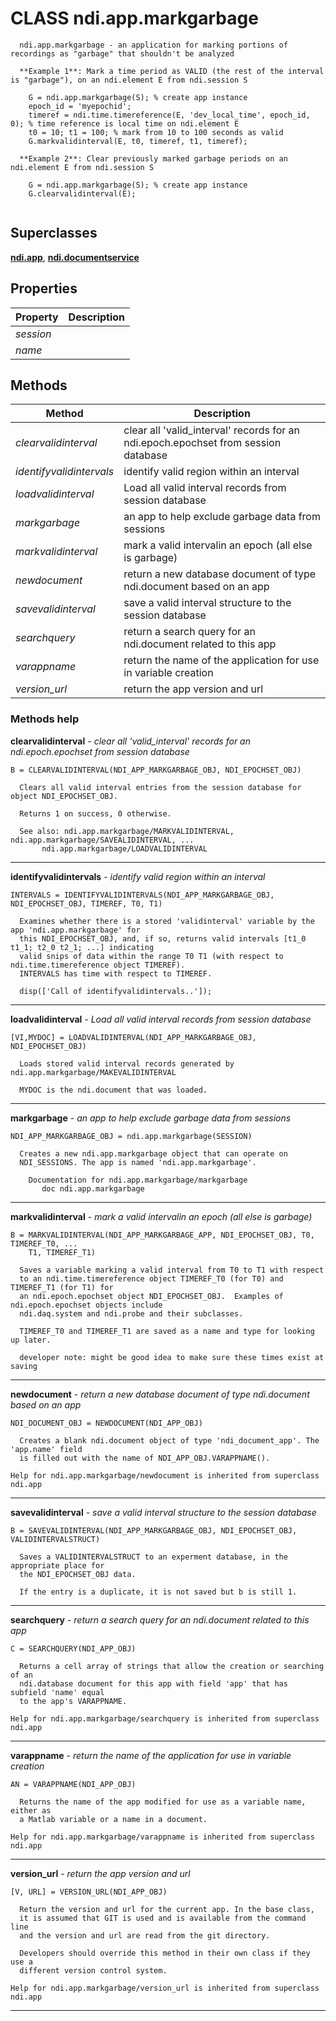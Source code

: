 # CLASS ndi.app.markgarbage

```
  ndi.app.markgarbage - an application for marking portions of recordings as "garbage" that shouldn't be analyzed
 
  **Example 1**: Mark a time period as VALID (the rest of the interval is "garbage"), on an ndi.element E from ndi.session S
   
    G = ndi.app.markgarbage(S); % create app instance
    epoch_id = 'myepochid';
    timeref = ndi.time.timereference(E, 'dev_local_time', epoch_id, 0); % time reference is local time on ndi.element E
    t0 = 10; t1 = 100; % mark from 10 to 100 seconds as valid
    G.markvalidinterval(E, t0, timeref, t1, timeref); 
    
  **Example 2**: Clear previously marked garbage periods on an ndi.element E from ndi.session S
 
    G = ndi.app.markgarbage(S); % create app instance
    G.clearvalidinterval(E);


```
## Superclasses
**[ndi.app](../app.m.md)**, **[ndi.documentservice](../documentservice.m.md)**

## Properties

| Property | Description |
| --- | --- |
| *session* |  |
| *name* |  |


## Methods 

| Method | Description |
| --- | --- |
| *clearvalidinterval* | clear all 'valid_interval' records for an ndi.epoch.epochset from session database |
| *identifyvalidintervals* | identify valid region within an interval |
| *loadvalidinterval* | Load all valid interval records from session database |
| *markgarbage* | an app to help exclude garbage data from sessions |
| *markvalidinterval* | mark a valid intervalin an epoch (all else is garbage) |
| *newdocument* | return a new database document of type ndi.document based on an app |
| *savevalidinterval* | save a valid interval structure to the session database |
| *searchquery* | return a search query for an ndi.document related to this app |
| *varappname* | return the name of the application for use in variable creation |
| *version_url* | return the app version and url |


### Methods help 

**clearvalidinterval** - *clear all 'valid_interval' records for an ndi.epoch.epochset from session database*

```
B = CLEARVALIDINTERVAL(NDI_APP_MARKGARBAGE_OBJ, NDI_EPOCHSET_OBJ)
 
  Clears all valid interval entries from the session database for object NDI_EPOCHSET_OBJ.
 
  Returns 1 on success, 0 otherwise.
 
  See also: ndi.app.markgarbage/MARKVALIDINTERVAL, ndi.app.markgarbage/SAVEALIDINTERVAL, ...
       ndi.app.markgarbage/LOADVALIDINTERVAL
```

---

**identifyvalidintervals** - *identify valid region within an interval*

```
INTERVALS = IDENTIFYVALIDINTERVALS(NDI_APP_MARKGARBAGE_OBJ, NDI_EPOCHSET_OBJ, TIMEREF, T0, T1)
 
  Examines whether there is a stored 'validinterval' variable by the app 'ndi.app.markgarbage' for
  this NDI_EPOCHSET_OBJ, and, if so, returns valid intervals [t1_0 t1_1; t2_0 t2_1; ...] indicating
  valid snips of data within the range T0 T1 (with respect to ndi.time.timereference object TIMEREF).
  INTERVALS has time with respect to TIMEREF.
 
  disp(['Call of identifyvalidintervals..']);
```

---

**loadvalidinterval** - *Load all valid interval records from session database*

```
[VI,MYDOC] = LOADVALIDINTERVAL(NDI_APP_MARKGARBAGE_OBJ, NDI_EPOCHSET_OBJ)
 
  Loads stored valid interval records generated by ndi.app.markgarbage/MAKEVALIDINTERVAL
 
  MYDOC is the ndi.document that was loaded.
```

---

**markgarbage** - *an app to help exclude garbage data from sessions*

```
NDI_APP_MARKGARBAGE_OBJ = ndi.app.markgarbage(SESSION)
 
  Creates a new ndi.app.markgarbage object that can operate on
  NDI_SESSIONS. The app is named 'ndi.app.markgarbage'.

    Documentation for ndi.app.markgarbage/markgarbage
       doc ndi.app.markgarbage
```

---

**markvalidinterval** - *mark a valid intervalin an epoch (all else is garbage)*

```
B = MARKVALIDINTERVAL(NDI_APP_MARKGARBAGE_APP, NDI_EPOCHSET_OBJ, T0, TIMEREF_T0, ...
 	T1, TIMEREF_T1)
 
  Saves a variable marking a valid interval from T0 to T1 with respect
  to an ndi.time.timereference object TIMEREF_T0 (for T0) and TIMEREF_T1 (for T1) for
  an ndi.epoch.epochset object NDI_EPOCHSET_OBJ.  Examples of ndi.epoch.epochset objects include
  ndi.daq.system and ndi.probe and their subclasses.
 
  TIMEREF_T0 and TIMEREF_T1 are saved as a name and type for looking up later.
 
  developer note: might be good idea to make sure these times exist at saving
```

---

**newdocument** - *return a new database document of type ndi.document based on an app*

```
NDI_DOCUMENT_OBJ = NEWDOCUMENT(NDI_APP_OBJ)
 
  Creates a blank ndi.document object of type 'ndi_document_app'. The 'app.name' field
  is filled out with the name of NDI_APP_OBJ.VARAPPNAME().

Help for ndi.app.markgarbage/newdocument is inherited from superclass ndi.app
```

---

**savevalidinterval** - *save a valid interval structure to the session database*

```
B = SAVEVALIDINTERVAL(NDI_APP_MARKGARBAGE_OBJ, NDI_EPOCHSET_OBJ, VALIDINTERVALSTRUCT)
 
  Saves a VALIDINTERVALSTRUCT to an experment database, in the appropriate place for
  the NDI_EPOCHSET_OBJ data.
 
  If the entry is a duplicate, it is not saved but b is still 1.
```

---

**searchquery** - *return a search query for an ndi.document related to this app*

```
C = SEARCHQUERY(NDI_APP_OBJ)
 
  Returns a cell array of strings that allow the creation or searching of an
  ndi.database document for this app with field 'app' that has subfield 'name' equal
  to the app's VARAPPNAME.

Help for ndi.app.markgarbage/searchquery is inherited from superclass ndi.app
```

---

**varappname** - *return the name of the application for use in variable creation*

```
AN = VARAPPNAME(NDI_APP_OBJ)
 
  Returns the name of the app modified for use as a variable name, either as
  a Matlab variable or a name in a document.

Help for ndi.app.markgarbage/varappname is inherited from superclass ndi.app
```

---

**version_url** - *return the app version and url*

```
[V, URL] = VERSION_URL(NDI_APP_OBJ)
 
  Return the version and url for the current app. In the base class,
  it is assumed that GIT is used and is available from the command line
  and the version and url are read from the git directory.
 
  Developers should override this method in their own class if they use a 
  different version control system.

Help for ndi.app.markgarbage/version_url is inherited from superclass ndi.app
```

---

